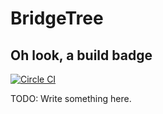 # BridgeTree

## Oh look, a build badge

[![Circle CI](https://circleci.com/gh/growse/BridgeTree.svg?style=shield)](https://circleci.com/gh/growse/BridgeTree)

TODO: Write something here.
